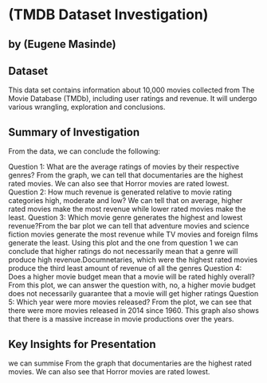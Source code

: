 # (TMDB Dataset Investigation)
## by (Eugene Masinde)


## Dataset

This data set contains information about 10,000 movies collected from The Movie Database (TMDb), including user ratings and revenue. It will undergo various wrangling, exploration and conclusions.


## Summary of Investigation


From the data, we can conclude the following:

Question 1: What are the average ratings of movies by their respective genres? From the graph, we can tell that documentaries are the highest rated movies. We can also see that Horror movies are rated lowest.
Question 2: How much revenue is generated relative to movie rating categories high, moderate and low? We can tell that on average, higher rated movies make the most revenue while lower rated movies make the least.
Question 3: Which movie genre generates the highest and lowest revenue?From the bar plot we can tell that adventure movies and science fiction movies generate the most revenue while TV movies and foreign films generate the least. Using this plot and the one from question 1 we can conclude that higher ratings do not necessarily mean that a genre will produce high revenue.Documnetaries, which were the highest rated movies produce the third least amount of revenue of all the genres
Question 4: Does a higher movie budget mean that a movie will be rated highly overall? From this plot, we can answer the question with, no, a higher movie budget does not necessarily guarantee that a movie will get higher ratings
Question 5: Which year were more movies released? From the plot, we can see that there were more movies released in 2014 since 1960. This graph also shows that there is a massive increase in movie productions over the years.


## Key Insights for Presentation

we can summise From the graph that documentaries are the highest rated movies. We can also see that Horror movies are rated lowest.


